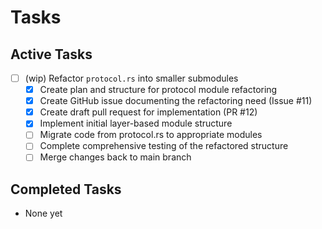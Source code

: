 # Tasks

## Active Tasks

- [ ] (wip) Refactor `protocol.rs` into smaller submodules
  - [x] Create plan and structure for protocol module refactoring
  - [x] Create GitHub issue documenting the refactoring need (Issue #11)
  - [x] Create draft pull request for implementation (PR #12) 
  - [x] Implement initial layer-based module structure
  - [ ] Migrate code from protocol.rs to appropriate modules
  - [ ] Complete comprehensive testing of the refactored structure
  - [ ] Merge changes back to main branch

## Completed Tasks

- None yet